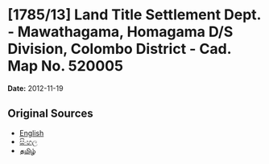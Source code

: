 # [1785/13] Land Title Settlement Dept. - Mawathagama, Homagama D/S Division, Colombo District - Cad. Map No. 520005

**Date:** 2012-11-19

## Original Sources

- [English](https://documents.gov.lk/view/extra-gazettes/2012/11/1785-13_E.pdf)
- [සිංහල](https://documents.gov.lk/view/extra-gazettes/2012/11/1785-13_S.pdf)
- [தமிழ்](https://documents.gov.lk/view/extra-gazettes/2012/11/1785-13_T.pdf)
